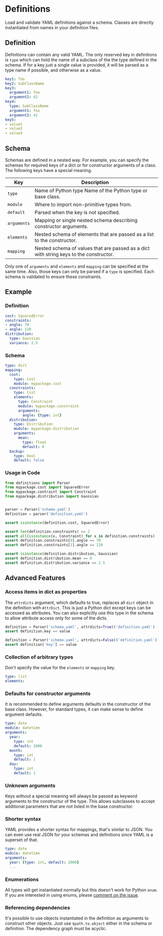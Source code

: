 Definitions
===========

Load and validate YAML definitions against a schema. Classes are
directly instantiated from names in your definition files.

Definition
----------

Definitions can contain any valid YAML. The only reserved key in definitions is
`type` which can hold the name of a subclass of the the type defined in the
schema. If for a key just a single value is provided, it will be parsed as a
type name if possible, and otherwise as a value.

```yaml
key1: foo
key2: SubClassName
key3:
  argument1: foo
  argument2: 42
key4:
  type: SubClassName
  argument1: foo
  argument2: 42
key5:
- value1
- value2
- value3
```

Schema
------

Schemas are defined in a nested way. For example, you can specify the schemas
for required keys of a dict or for constructor arguments of a class. The
following keys have a special meaning.

| Key | Description |
| --- | ----------- |
| `type` | Name of Python type Name of the Python type or base class. |
| `module` | Where to import non-primitive types from. |
| `default` | Parsed when the key is not specified. |
| `arguments` | Mapping or single nested schema describing constructor arguments. |
| `elements` | Nested schema of elements that are passed as a list to the constructor. |
| `mapping` | Nested schema of values that are passed as a dict with string keys to the constructor. |

Only one of `arguments` and `elements` and `mapping` can be specified at the
same time. Also, those keys can only be parsed if a `type` is specified. Each
schema is validated to ensure these constraints.

Example
-------

### Definition

```yaml
cost: SquaredError
constraints:
- angle: 70
- angle: 120
distribution:
  type: Gaussian
  variance: 2.5
```

### Schema

```yaml
type: dict
mapping:
  cost:
    type: Cost
    module: mypackage.cost
  constraints:
    type: list
    elements:
      type: Constraint
      module: mypackage.constraint
      arguments:
        angle: {type: int}
  distribution:
    type: Distribution
    module: mypackage.distribution
    arguments:
      mean:
        type: float
        default: 0
  backup:
    type: bool
    default: false
```

### Usage in Code

```python
from definitions import Parser
from mypackage.cost import SquaredError
from mypackage.contraint import Constraint
from mypackage.distribution import Gaussian


parser = Parser('schema.yaml')
definition = parser('definition.yaml')

assert isinstance(definition.cost, SquaredError)

assert len(definition.constraints) == 2
assert all(isinstance(x, Constraint) for x in definition.constraints)
assert definition.constraints[0].angle == 70
assert definition.constraints[1].angle == 120

assert isinstance(definition.distribution, Gaussian)
assert definition.distribution.mean == 0
assert definition.distribution.variance == 2.5
```

Advanced Features
-----------------

### Access items in dict as properties

The `attrdicts` argument, which defaults to true, replaces all `dict` object in
the definition with `AttrDict`. This is just a Python dict except keys can be
accessed as attributes. You can also explicitly use this type in the schema to
allow attribute access only for some of the dicts.

```python
definition = Parser('schema.yaml', attrdicts=True)('definition.yaml')
assert definition.key == value

definition = Parser('schema.yaml', attrdicts=False)('definition.yaml')
assert definition['key'] == value
```

### Collection of arbitrary types

Don't specify the value for the `elements` or `mapping` key.

```yaml
type: list
elements:
```

### Defaults for constructor arguments

It is recommended to define arguments defaults in the constructor of the base
class. However, for standard types, it can make sense to define argument
defaults.

```yaml
type: date
module: datetime
arguments:
  year:
    type: int
    default: 2000
  month:
    type: int
    default: 1
  day:
    type: int
    default: 1
```

### Unknown arguments

Keys without a special meaning will always be passed as keyword arguments to
the constructur of the type. This allows subclasses to accept additional
parameters that are not listed in the base constructor.

### Shorter syntax

YAML provides a shorter syntax for mappings, that's similar to JSON. You can
even use real JSON for your schemas and definitions since YAML is a superset of
that.

```yaml
type: date
module: datetime
arguments:
  year: {type: int, default: 2000}
  ...
```

### Enumerations

All types will get instantiated normally but this doesn't work for Python
`enum`. If you are interested in using enums, please [comment on the issue][1].

[1]: https://github.com/danijar/definitions/issues/6

### Referencing dependencies

It's possible to use objects instantiated in the definition as arguments to
construct other objects. Just use `$path.to.object` either in the schema or
definition. The dependency graph must be acyclic.
